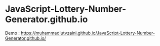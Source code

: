 # JavaScript-Lottery-Number-Generator.github.io
Demo : https://muhammadlutvzaini.github.io/JavaScript-Lottery-Number-Generator.github.io/

